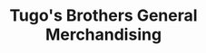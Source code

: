 ---
title: "Tugo's Brothers General Merchandising"
url: /san-jose-city/tugos-brothers-general-merchandising/
shop: furniture
---